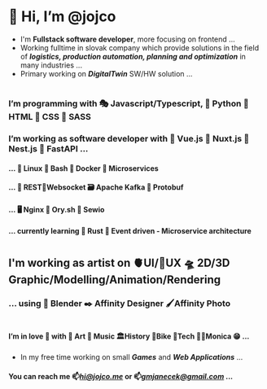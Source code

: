 # 👋 Hi, I’m @jojco
- I'm **Fullstack software developer**, more focusing on frontend ...
- Working fulltime in slovak company which provide solutions in the field of ***logistics, production automation, planning and optimization*** in many industries ...
- Primary working on ***DigitalTwin*** SW/HW solution ...
#
### I’m programming with 🎭 Javascript/Typescript, 🐍 Python 🦴 HTML 💄 CSS 🫦 SASS
### I’m working as software developer with 🐲 Vue.js 🦚 Nuxt.js 🐯 Nest.js 🐉 FastAPI ...
#### ... 🐧 Linux 🐚 Bash 🐳 Docker 🦠 Microservices
#### ... 📑 REST🔌Websocket 🗃️ Apache Kafka 🚄 Protobuf
#### ... 🖥️ Nginx 🔐 Ory.sh 📡 Sewio
#### ... currently learning 🦀 Rust 🦠 Event driven - Microservice architecture
#
## I'm working as artist on 🫀UI/🧠UX 🛸 2D/3D Graphic/Modelling/Animation/Rendering
### ... using 🦿 Blender ✒️ Affinity Designer 🖌️Affinity Photo
#
#### I’m in love 💞️ with 🧑‍ Art 🎹 Music 🏛️History 🚵‍Bike 🤖Tech 👩‍🚀Monica 😁 ...
- In my free time working on small ***Games*** and ***Web Applications*** ...

####  You can reach me 📫*hi@jojco.me* or 📫*gmjanecek@gmail.com* ...

<!---
weewyx/weewyx is a ✨ special ✨ repository because its `README.md` (this file) appears on your GitHub profile.
You can click the Preview link to take a look at your changes.
--->
